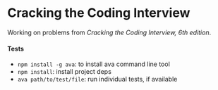 # Cracking the Coding Interview

Working on problems from *Cracking the Coding Interview, 6th edition*.

#### Tests

* `npm install -g ava`: to install ava command line tool
* `npm install`: install project deps
* `ava path/to/test/file`: run individual tests, if available
